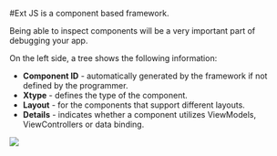 #Ext JS is a component based framework. 

Being able to inspect components will be a very important part of debugging your app.

On the left side, a tree shows the following information:
- **Component ID** - automatically generated by the framework if not defined by the programmer.
- **Xtype** - defines the type of the component.
- **Layout** - for the components that support different layouts.
- **Details** - indicates whether a component utilizes ViewModels, ViewControllers or data binding.

<img src="resources/images/inspector/components.jpg"/>